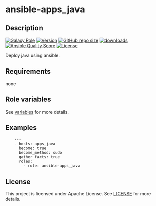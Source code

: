 # ansible-apps_java

## Description

[![Galaxy Role](https://img.shields.io/badge/galaxy-apps_java-purple?style=flat)](https://galaxy.ansible.com/lotusnoir/apps_java)
[![Version](https://img.shields.io/github/release/lotusnoir/ansible-apps_java.svg)](https://github.com/lotusnoir/ansible-apps_java/releases/latest)
[![GitHub repo size](https://img.shields.io/github/repo-size/lotusnoir/ansible-apps_java?color=orange&style=flat)](https://galaxy.ansible.com/lotusnoir/apps_java)
[![downloads](https://img.shields.io/ansible/role/d/)](https://galaxy.ansible.com/lotusnoir/apps_java)
[![Ansible Quality Score](https://img.shields.io/ansible/quality/)](https://galaxy.ansible.com/lotusnoir/apps_java)
[![License](https://img.shields.io/badge/license-Apache--2.0-brightgreen?style=flat)](https://opensource.org/licenses/Apache-2.0)

Deploy java using ansible.

## Requirements

none

## Role variables

See [variables](/defaults/main.yml) for more details.

## Examples

        ---
        - hosts: apps_java
          become: true
          become_method: sudo
          gather_facts: true
          roles:
            - role: ansible-apps_java


## License

This project is licensed under Apache License. See [LICENSE](/LICENSE) for more details.

